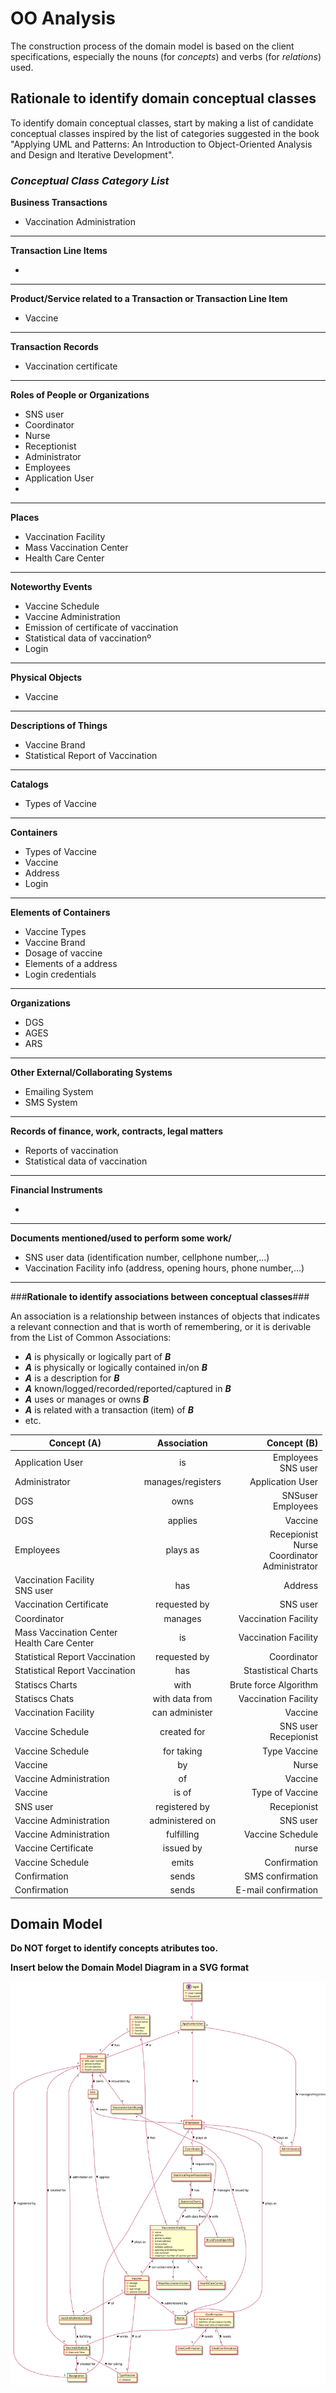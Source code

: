# OO Analysis #

The construction process of the domain model is based on the client specifications, especially the nouns (for _concepts_) and verbs (for _relations_) used. 

## Rationale to identify domain conceptual classes ##
To identify domain conceptual classes, start by making a list of candidate conceptual classes inspired by the list of categories suggested in the book "Applying UML and Patterns: An Introduction to Object-Oriented Analysis and Design and Iterative Development". 


### _Conceptual Class Category List_ ###

**Business Transactions**

* Vaccination Administration

---

**Transaction Line Items**

*

---

**Product/Service related to a Transaction or Transaction Line Item**

*  Vaccine

---


**Transaction Records**

*  Vaccination certificate

---  


**Roles of People or Organizations**

* SNS user
* Coordinator
* Nurse
* Receptionist
* Administrator 
* Employees
* Application User
* 

---


**Places**

* Vaccination Facility
* Mass Vaccination Center
* Health Care Center

---

**Noteworthy Events**

* Vaccine Schedule
* Vaccine Administration
* Emission of certificate of vaccination
* Statistical data of vaccinationº
* Login

---


**Physical Objects**

* Vaccine

---


**Descriptions of Things**

* Vaccine Brand
* Statistical Report of Vaccination


---


**Catalogs**

*  Types of Vaccine

---


**Containers**

* Types of Vaccine
* Vaccine
* Address
* Login

---


**Elements of Containers**

* Vaccine Types
* Vaccine Brand
* Dosage of vaccine
* Elements of a address
* Login credentials

---


**Organizations**

* DGS
* AGES
* ARS

---

**Other External/Collaborating Systems**

* Emailing System
* SMS System


---


**Records of finance, work, contracts, legal matters**

* Reports of vaccination
* Statistical data of vaccination

---


**Financial Instruments**

*  

---


**Documents mentioned/used to perform some work/**

* SNS user data (identification number, cellphone number,...)
* Vaccination Facility info (address, opening hours, phone number,...)
---



###**Rationale to identify associations between conceptual classes**###

An association is a relationship between instances of objects that indicates a relevant connection and that is worth of remembering, or it is derivable from the List of Common Associations: 

+ **_A_** is physically or logically part of **_B_**
+ **_A_** is physically or logically contained in/on **_B_**
+ **_A_** is a description for **_B_**
+ **_A_** known/logged/recorded/reported/captured in **_B_**
+ **_A_** uses or manages or owns **_B_**
+ **_A_** is related with a transaction (item) of **_B_**
+ etc.



| Concept (A) 		                                |  Association   	  |                                          Concept (B) |
|-----------------------------------------------|:-----------------:|-----------------------------------------------------:|
| Application User   	                          |        is         |                              Employees <br> SNS user |
| Administrator                                 | manages/registers |                                     Application User |
| DGS                                           |       owns        |                                 SNSuser<br>Employees |
| DGS                                           |      applies      |                                              Vaccine |
| Employees                                     |     plays as      | Recepionist<br>Nurse<br>Coordinator<br>Administrator |
| Vaccination Facility<br>SNS user              |        has        |                                              Address |
| Vaccination Certificate                       |   requested by    |                                             SNS user |
| Coordinator                                   |      manages      |                                 Vaccination Facility |
| Mass Vaccination Center<br>Health Care Center |        is         |                                 Vaccination Facility |
| Statistical Report Vaccination                |   requested by    |                                          Coordinator |
| Statistical Report Vaccination                |        has        |                                  Stastistical Charts |
| Statiscs Charts                               |       with        |                                Brute force Algorithm |
| Statiscs Chats                                |  with data from   |                                 Vaccination Facility |
| Vaccination Facility                          |  can administer   |                                              Vaccine |
| Vaccine Schedule                              |    created for    |                              SNS user<br>Recepionist |
| Vaccine Schedule                              |    for taking     |                                         Type Vaccine |
| Vaccine                                       |        by         |                                                Nurse |
| Vaccine Administration                        |        of         |                                              Vaccine |
| Vaccine                                       |       is of       |                                      Type of Vaccine |
| SNS user                                      |   registered by   |                                          Recepionist |
| Vaccine Administration                        |  administered on  |                                             SNS user |
| Vaccine Administration                        |    fulfilling     |                                     Vaccine Schedule |
| Vaccine Certificate                           |     issued by     |                                                nurse |
| Vaccine Schedule                              |       emits       |                                         Confirmation |
| Confirmation                                  |       sends       |                                     SMS confirmation |
| Confirmation                                  |       sends       |                                  E-mail confirmation |


## Domain Model

**Do NOT forget to identify concepts atributes too.**

**Insert below the Domain Model Diagram in a SVG format**

![DM.svg](DM.svg)




